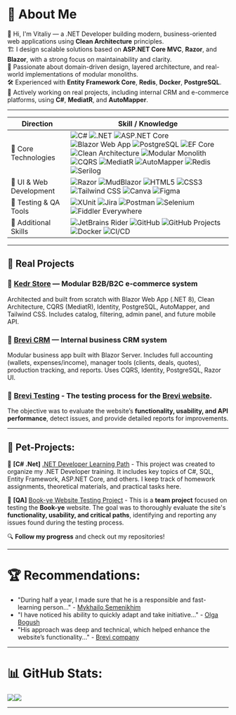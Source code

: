 # 💫 About Me
👋 Hi, I'm Vitaliy — a .NET Developer building modern, business-oriented web applications using **Clean Architecture** principles.<br/>
🏗 I design scalable solutions based on **ASP.NET Core MVC**, **Razor**, and **Blazor**, with a strong focus on maintainability and clarity.<br/>
🧩 Passionate about domain-driven design, layered architecture, and real-world implementations of modular monoliths.<br/>
🛠 Experienced with **Entity Framework Core**, **Redis**, **Docker**, **PostgreSQL**.<br/>
📁 Actively working on real projects, including internal CRM and e-commerce platforms, using **C#**, **MediatR**, and **AutoMapper**.<br/>

---
| Direction                            | Skill / Knowledge                    |
| ------------------------------------ | -------------------------------------|
| 🧠 Core Technologies      | ![C#](https://img.shields.io/badge/C%23-239120?style=plastic&logo=csharp&logoColor=white) ![.NET](https://img.shields.io/badge/.NET-512BD4?style=plastic&logo=dotnet&logoColor=white) ![ASP.NET Core](https://img.shields.io/badge/ASP.NET_Core-512BD4?style=plastic&logo=dotnet&logoColor=white) ![Blazor Web App](https://img.shields.io/badge/Blazor_Web_App-512BD4?style=plastic&logo=dotnet&logoColor=white) ![PostgreSQL](https://img.shields.io/badge/PostgreSQL-336791?style=plastic&logo=postgresql&logoColor=white) ![EF Core](https://img.shields.io/badge/EF_Core-512BD4?style=plastic&logo=dotnet&logoColor=white) ![Clean Architecture](https://img.shields.io/badge/Clean_Architecture-6E4AFF?style=plastic&logo=archlinux&logoColor=white) ![Modular Monolith](https://img.shields.io/badge/Modular_Monolith-00A8E8?style=plastic&logo=windows&logoColor=white) ![CQRS](https://img.shields.io/badge/CQRS-007ACC?style=plastic&logo=microsoft&logoColor=white) ![MediatR](https://img.shields.io/badge/MediatR-000000?style=plastic&logo=mediatr&logoColor=white) ![AutoMapper](https://img.shields.io/badge/AutoMapper-D94F45?style=plastic&logo=automapper&logoColor=white) ![Redis](https://img.shields.io/badge/Redis-DD0031?style=plastic&logo=redis&logoColor=white) ![Serilog](https://img.shields.io/badge/Serilog-15C213?style=plastic&logo=serilog&logoColor=white)         
| 🎨 UI & Web Development |  ![Razor](https://img.shields.io/badge/Razor-512BD4?style=plastic&logo=dotnet&logoColor=white) ![MudBlazor](https://img.shields.io/badge/MudBlazor-512BD4?style=plastic&logo=dotnet&logoColor=white) ![HTML5](https://img.shields.io/badge/HTML5-E34F26?style=plastic&logo=html5&logoColor=white) ![CSS3](https://img.shields.io/badge/CSS3-1572B6?style=plastic&logo=css3&logoColor=white) ![Tailwind CSS](https://img.shields.io/badge/Tailwind_CSS-38B2AC?style=plastic&logo=tailwindcss&logoColor=white) ![Canva](https://img.shields.io/badge/Canva-%2300C4CC.svg?style=plastic&logo=Canva&logoColor=white) ![Figma](https://img.shields.io/badge/Figma-F24E1E?style=plastic&logo=figma&logoColor=white)                   |
| 🧪 Testing & QA Tools |  ![XUnit](https://img.shields.io/badge/XUnit-15C213?style=plastic&logo=serilog&logoColor=white) ![Jira](https://img.shields.io/badge/Jira-0052CC?style=plastic&logo=jira&logoColor=white) ![Postman](https://img.shields.io/badge/Postman-FF6C37?style=plastic&logo=postman&logoColor=white) ![Selenium](https://img.shields.io/badge/Selenium-43B02A?style=plastic&logo=selenium&logoColor=white) ![Fiddler Everywhere](https://img.shields.io/badge/Fiddler_Everywhere-007ACC?style=plastic)                  |
| 🧰 Additional Skills |  ![JetBrains Rider](https://img.shields.io/badge/JetBrains_Rider-000000?style=plastic&logo=jetbrains&logoColor=white) ![GitHub](https://img.shields.io/badge/GitHub-181717?style=plastic&logo=github&logoColor=white) ![GitHub Projects](https://img.shields.io/badge/GitHub_Projects-181717?style=plastic&logo=github&logoColor=white) ![Docker](https://img.shields.io/badge/Docker-2496ED?style=plastic&logo=docker&logoColor=white) ![CI/CD](https://img.shields.io/badge/CI%2FCD-007ACC?style=plastic&logo=azuredevops&logoColor=white)                 |

---

## 🚀 Real Projects

### 🔸 [Kedr Store](https://github.com/users/Weretik/projects/7) — Modular B2B/B2C e-commerce system
Architected and built from scratch with Blazor Web App (.NET 8), Clean Architecture, CQRS (MediatR), Identity, PostgreSQL, AutoMapper, and Tailwind CSS. Includes catalog, filtering, admin panel, and future mobile API.

### 🔸 [Brevi CRM](https://github.com/users/Weretik/projects/8) — Internal business CRM system
Modular business app built with Blazor Server. Includes full accounting (wallets, expenses/income), manager tools (clients, deals, quotes), production tracking, and reports. Uses CQRS, Identity, PostgreSQL, Razor UI.

### 🔸 [Brevi Testing](https://github.com/users/Weretik/projects/6)  - The **testing process** for the **[Brevi website](https://brevi.com.ua/)**. 
The objective was to evaluate the website’s **functionality, usability, and API performance**, detect issues, and provide detailed reports for improvements. 

---

## 🚀 Pet-Projects:

📌 **[C# .Net]** [.NET Developer Learning Path](https://github.com/users/Weretik/projects/4)  - This project was created to organize my .NET Developer training. It includes key topics of C#, SQL, Entity Framework, ASP.NET Core, and others. I keep track of homework assignments, theoretical materials, and practical tasks here.

📌 **[QA]** [Book-ye Website Testing Project](https://github.com/users/Weretik/projects/5)  - This is a **team project** focused on testing the **Book-ye** website. The goal was to thoroughly evaluate the site's **functionality, usability, and critical paths**, identifying and reporting any issues found during the testing process.


🔍 **Follow my progress** and check out my repositories!  

---

# 🏆 Recommendations:
- "During half a year, I made sure that he is a responsible and fast-learning person..." - [Mykhailo Semenikhim](https://www.linkedin.com/in/vitaliythupin/)
- "I have noticed his ability to quickly adapt and take initiative..." - [Olga Bogush](https://github.com/Weretik/Portfolio-QA-Engineer/blob/main/Recommendations/Recommendation%20from%20Olha%20Bohush%20(Kedr%2C%20Doorios).pdf)
- "His approach was deep and technical, which helped enhance the website’s functionality..." - [Brevi company](https://github.com/Weretik/Portfolio-QA-Engineer/blob/main/Recommendations/Recommendation%20from%20Yulia%20Sogokon%20(Brevi).pdf)

---

# 📊 GitHub Stats:
![](https://github-readme-stats.vercel.app/api?username=Weretik&theme=dark&hide_border=false&include_all_commits=true&count_private=true)![](https://nirzak-streak-stats.vercel.app/?user=Weretik&theme=dark&hide_border=false)<br/>

<!--
![](https://github-readme-stats.vercel.app/api/top-langs/?username=Weretik&theme=dark&hide_border=false&include_all_commits=false&count_private=false&layout=compact)

### 🔝 Top Contributed Repo
![](https://github-contributor-stats.vercel.app/api?username=Weretik&limit=5&theme=github_dark&combine_all_yearly_contributions=true)

-->
---





